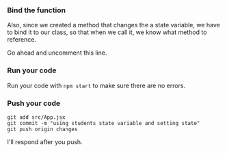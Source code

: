 ### Bind the function

Also, since we created a method that changes the a state variable, we have to bind it to our class, so that when we call it, we know what method to reference.

Go ahead and uncomment this line.

### Run your code
Run your code with `npm start` to make sure there are no errors.


### Push your code

```
git add src/App.jsx
git commit -m "using students state variable and setting state"
git push origin changes

```

I'll respond after you push.